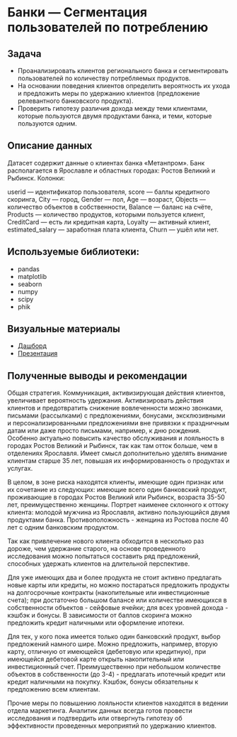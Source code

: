 # Банки — Сегментация пользователей по потреблению

## Задача

- Проанализировать клиентов регионального банка и сегментировать пользователей по количеству потребляемых продуктов.
- На основании поведения клиентов определить вероятность их ухода и предложить меры по удержанию клиентов (предложение релевантного банковского продукта).
- Проверить гипотезу различия дохода между теми клиентами, которые пользуются двумя продуктами банка, и теми, которые пользуются одним.

## Описание данных
Датасет содержит данные о клиентах банка «Метанпром». Банк располагается в Ярославле и областных городах: Ростов Великий и Рыбинск. Колонки:

userid — идентификатор пользователя,
score — баллы кредитного скоринга,
City — город,
Gender — пол,
Age — возраст,
Objects — количество объектов в собственности,
Balance — баланс на счёте,
Products — количество продуктов, которыми пользуется клиент,
CreditCard — есть ли кредитная карта,
Loyalty — активный клиент,
estimated_salary — заработная плата клиента,
Churn — ушёл или нет.

## Используемые библиотеки:
- pandas
- matplotlib 
- seaborn 
- numpy 
- scipy 
- phik

## Визуальные материалы

* [Дашборд](https://public.tableau.com/app/profile/nadezhda8107/viz/dash_banks/Dashboard1)
* [Презентация](https://disk.yandex.ru/i/jNO2zXmc9NKrAg)

## Полученные выводы и рекомендации

Общая стратегия. Коммуникация, активизирующая действия клиентов, увеличивает вероятность удержания. 
Активизировать действия клиентов и предотвратить снижение вовлеченности можно звонками, письмами (рассылками) с предложениями, бонусами, эксклюзивными и персонализированными предложениями вне привязки к праздничным датам или даже просто письмами, например, к дню рождения. Особенно актуально повысить качество обслуживания и лояльность в городах Ростов Великий и Рыбинск, так как там отток больше, чем в отделениях Ярославля. Имеет смысл дополнительно уделять внимание клиентам старше 35 лет, повышая их информированность о продуктах и услугах.

В целом, в зоне риска находятся клиенты, имеющие один признак или их сочетание из следующих: имеющие всего один банковский продукт, проживающие в городах Ростов Великий или Рыбинск, возраста 35-50 лет, преимущественно женщины. Портрет наименее склонного к оттоку клиента: молодой мужчина из Ярославля, активно пользующийся двумя продуктами банка. Противоположность - женщина из Ростова после 40 лет с одним банковским продуктом.

Так как привлечение нового клиента обходится в несколько раз дороже, чем удержание старого, на основе проведенного исследования можно попытаться составить ряд предложений, способных удержать клиентов на длительной перспективе.

Для уже имеющих два и более продукта не стоит активно предлагать новые карты или кредиты, но можно постараться предложить продукты на долгосрочные контракты (накопительные или инвестиционные счета); при достаточно большом балансе или количестве имеющихся в собственности объектов - сейфовые ячейки; для всех уровней дохода - кэшбэк и бонусы. В зависимости от баллов скоринга можно предложить кредит наличными или оформление ипотеки.

Для тех, у кого пока имеется только один банковский продукт, выбор предложений намного шире. Можно предложить, например, вторую карту, отличную от имеющейся (дебетовую или кредитную), при имеющейся дебетовой карте открыть накопительный или инвестиционный счет. Преимущественно при небольшом количестве объектов в собственности (до 3-4) - предлагать ипотечный кредит или кредит наличными на покупку. Кэшбэк, бонусы обязательны к предложению всем клиентам.

Прочие меры по повышению лояльности клиентов находятся в ведении отдела маркетинга. Аналитик данных всегда готов провести исследования и подтвердить или отвергнуть гипотезу об эффективности проведенных мероприятий по удержанию клиентов. 
